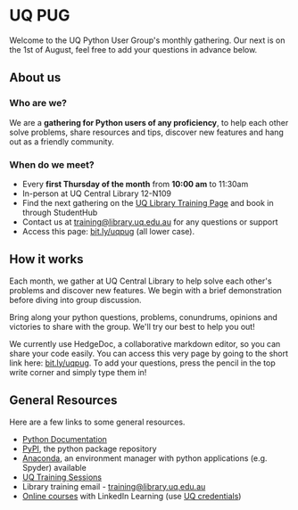 # UQ PUG

Welcome to the UQ Python User Group's monthly gathering. Our next is on the 1st of August, feel free to add your questions in advance below.


## About us
### Who are we?

We are a **gathering for Python users of any proficiency**, to help each other solve problems, share resources and tips, discover new features and hang out as a friendly community.

### When do we meet?
- Every **first Thursday of the month** from **10:00 am** to 11:30am
- In-person at UQ Central Library 12-N109
- Find the next gathering on the <a href="https://web.library.uq.edu.au/library-services/training">UQ Library Training Page</a> and book in through StudentHub
- Contact us at <a href="training@library.uq.edu.au">training@library.uq.edu.au</a> for any questions or support
- Access this page: [bit.ly/uqpug](https://bit.ly/uqpug) (all lower case).

## How it works

Each month, we gather at UQ Central Library to help solve each other's problems and discover new features. We begin with a brief demonstration before diving into group discussion.

Bring along your python questions, problems, conundrums, opinions and victories to share with the group. We'll try our best to help you out!

We currently use HedgeDoc, a collaborative markdown editor, so you can share your code easily. You can access this very page by going to the short link here: [bit.ly/uqpug](https://bit.ly/uqpug). To add your questions, press the pencil in the top write corner and simply type them in!

## General Resources

Here are a few links to some general resources.
- [Python Documentation](https://docs.python.org/3/)
- [PyPI](https://pypi.org/), the python package repository
- [Anaconda](https://www.anaconda.com/), an environment manager with python applications (e.g. Spyder) available
- [UQ Training Sessions](https://web.library.uq.edu.au/library-services/training)
- Library training email - [training@library.uq.edu.au](training@library.uq.edu.au)
- [Online courses](https://au.linkedin.com/learning/) with LinkedIn Learning (use [UQ credentials](https://web.library.uq.edu.au/library-services/training/linkedin-learning-online-courses))
